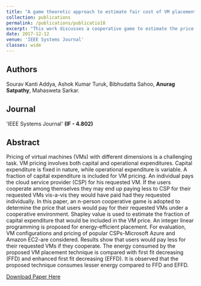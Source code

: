 ```yaml
---
title: "A game theoretic approach to estimate fair cost of VM placement in cloud data center"
collection: publications
permalink: /publications/publicatio18
excerpt: "This work discusses a cooperative game to estimate the price users would pay for their requested virtual machines (VMs) under a collaborative environment. Shapley value estimates the fraction of capital expenditure included in the VM price. For evaluation, VM configurations and pricing of popular CSPs-Microsoft Azure and Amazon EC2-are considered. "
date: 2017-12-12
venue: 'IEEE Systems Journal'
classes: wide
---
```

## Authors
Sourav Kanti Addya, Ashok Kumar Turuk, Bibhudatta Sahoo, **Anurag Satpathy**, Mahasweta Sarkar.

## Journal
'IEEE Systems Journal' **(IF - 4.802)**

## Abstract
Pricing of virtual machines (VMs) with different dimensions is a challenging task. VM pricing involves both capital and operational expenditures. Capital expenditure is fixed in nature, while operational expenditure is variable. A fraction of capital expenditure is included for VM pricing. An individual pays the cloud service provider (CSP) for his requested VM. If the users cooperate among themselves they may end up paying less to CSP for their requested VMs vis-a-vis they would have paid had they requested individually. In this paper, an n-person cooperative game is adopted to determine the price that users would pay for their requested VMs under a cooperative environment. Shapley value is used to estimate the fraction of capital expenditure that would be included in the VM price. An integer linear programming is proposed for energy-efficient placement. For evaluation, VM configurations and pricing of popular CSPs-Microsoft Azure and Amazon EC2-are considered. Results show that users would pay less for their requested VMs if they cooperate. The energy consumed by the proposed VM placement technique is compared with first fit decreasing (FFD) and enhanced first fit decreasing (EFFD). It is observed that the proposed technique consumes lesser energy compared to FFD and EFFD.

[Download Paper Here](https://ieeexplore.ieee.org/abstract/document/8187628)
